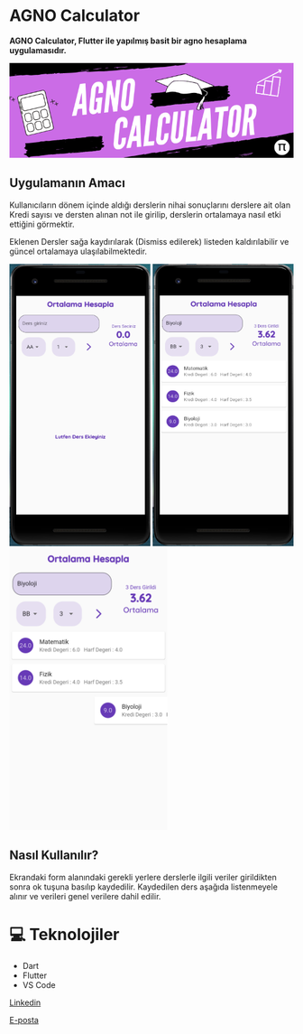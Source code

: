 #  AGNO Calculator

<b>AGNO Calculator, Flutter ile yapılmış basit bir agno hesaplama uygulamasıdır.</b>

<img src="agnocalculator/AGNO.PNG">


## Uygulamanın Amacı
Kullanıcıların dönem içinde aldığı derslerin nihai sonuçlarını derslere ait olan Kredi sayısı ve dersten alınan not ile girilip, derslerin ortalamaya nasıl etki ettiğini görmektir.

Eklenen Dersler sağa kaydırılarak (Dismiss edilerek) listeden kaldırılabilir ve güncel ortalamaya ulaşılabilmektedir.

<img src="agnocalculator/dersYok.png" width="250" height="500"> <img src="agnocalculator/dersEklenmis.png" width="250" height="500"> <img src="agnocalculator/dersSilinir.png" width="280" height="500"> 

## Nasıl Kullanılır?
Ekrandaki form alanındaki gerekli yerlere derslerle ilgili veriler girildikten sonra ok tuşuna basılıp kaydedilir.
Kaydedilen ders aşağıda listenmeyele alınır ve verileri genel verilere dahil edilir.


 
# 💻 Teknolojiler 
- Dart 
- Flutter 
- VS Code










[Linkedin](https://www.linkedin.com/in/ahmet-mert-öz)

[E-posta](ahmetmertoz11@gmail.com)
